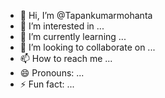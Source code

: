- 👋 Hi, I’m @Tapankumarmohanta
- 👀 I’m interested in ...
- 🌱 I’m currently learning ...
- 💞️ I’m looking to collaborate on ...
- 📫 How to reach me ...
- 😄 Pronouns: ...
- ⚡ Fun fact: ...

<!---
Tapankumarmohanta/Tapankumarmohanta is a ✨ special ✨ repository because its `README.md` (this file) appears on your GitHub profile.
You can click the Preview link to take a look at your changes.
--->
